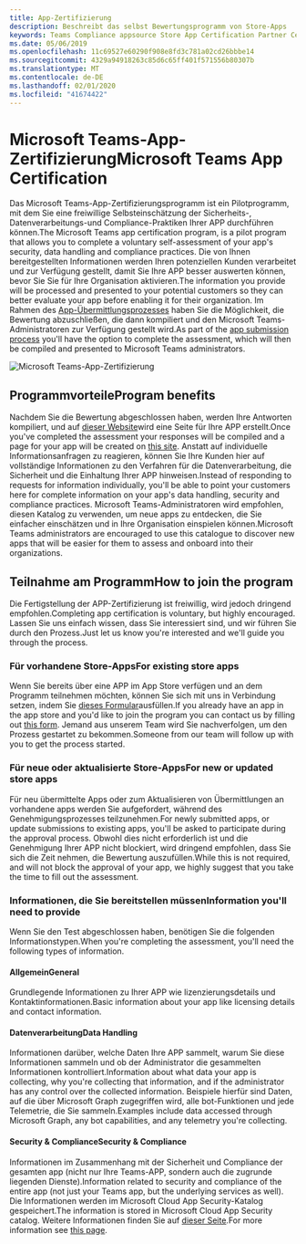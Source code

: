 ```yaml
---
title: App-Zertifizierung
description: Beschreibt das selbst Bewertungsprogramm von Store-Apps
keywords: Teams Compliance appsource Store App Certification Partner Center
ms.date: 05/06/2019
ms.openlocfilehash: 11c69527e60290f908e8fd3c781a02cd26bbbe14
ms.sourcegitcommit: 4329a94918263c85d6c65ff401f571556b80307b
ms.translationtype: MT
ms.contentlocale: de-DE
ms.lasthandoff: 02/01/2020
ms.locfileid: "41674422"
---
```

# <a name="microsoft-teams-app-certification"></a><span data-ttu-id="777d7-104">Microsoft Teams-App-Zertifizierung</span><span class="sxs-lookup"><span data-stu-id="777d7-104">Microsoft Teams App Certification</span></span>

<span data-ttu-id="777d7-105">Das Microsoft Teams-App-Zertifizierungsprogramm ist ein Pilotprogramm, mit dem Sie eine freiwillige Selbsteinschätzung der Sicherheits-, Datenverarbeitungs-und Compliance-Praktiken Ihrer APP durchführen können.</span><span class="sxs-lookup"><span data-stu-id="777d7-105">The Microsoft Teams app certification program, is a pilot program that allows you to complete a voluntary self-assessment of your app's security, data handling and compliance practices.</span></span> <span data-ttu-id="777d7-106">Die von Ihnen bereitgestellten Informationen werden Ihren potenziellen Kunden verarbeitet und zur Verfügung gestellt, damit Sie Ihre APP besser auswerten können, bevor Sie Sie für Ihre Organisation aktivieren.</span><span class="sxs-lookup"><span data-stu-id="777d7-106">The information you provide will be processed and presented to your potential customers so they can better evaluate your app before enabling it for their organization.</span></span> <span data-ttu-id="777d7-107">Im Rahmen des [App-Übermittlungsprozesses](~/concepts/deploy-and-publish/apps-publish.md) haben Sie die Möglichkeit, die Bewertung abzuschließen, die dann kompiliert und den Microsoft Teams-Administratoren zur Verfügung gestellt wird.</span><span class="sxs-lookup"><span data-stu-id="777d7-107">As part of the [app submission process](~/concepts/deploy-and-publish/apps-publish.md) you'll have the option to complete the assessment, which will then be compiled and presented to Microsoft Teams administrators.</span></span>

![Microsoft Teams-App-Zertifizierung](~/assets/images/self-assessment.png)

## <a name="program-benefits"></a><span data-ttu-id="777d7-109">Programmvorteile</span><span class="sxs-lookup"><span data-stu-id="777d7-109">Program benefits</span></span>

<span data-ttu-id="777d7-110">Nachdem Sie die Bewertung abgeschlossen haben, werden Ihre Antworten kompiliert, und auf [dieser Website](https://aka.ms/AppCertification)wird eine Seite für Ihre APP erstellt.</span><span class="sxs-lookup"><span data-stu-id="777d7-110">Once you've completed the assessment your responses will be compiled and a page for your app will be created on [this site](https://aka.ms/AppCertification).</span></span> <span data-ttu-id="777d7-111">Anstatt auf individuelle Informationsanfragen zu reagieren, können Sie Ihre Kunden hier auf vollständige Informationen zu den Verfahren für die Datenverarbeitung, die Sicherheit und die Einhaltung Ihrer APP hinweisen.</span><span class="sxs-lookup"><span data-stu-id="777d7-111">Instead of responding to requests for information individually, you'll be able to point your customers here for complete information on your app's data handling, security and compliance practices.</span></span> <span data-ttu-id="777d7-112">Microsoft Teams-Administratoren wird empfohlen, diesen Katalog zu verwenden, um neue apps zu entdecken, die Sie einfacher einschätzen und in Ihre Organisation einspielen können.</span><span class="sxs-lookup"><span data-stu-id="777d7-112">Microsoft Teams administrators are encouraged to use this catalogue to discover new apps that will be easier for them to assess and onboard into their organizations.</span></span>

## <a name="how-to-join-the-program"></a><span data-ttu-id="777d7-113">Teilnahme am Programm</span><span class="sxs-lookup"><span data-stu-id="777d7-113">How to join the program</span></span>

<span data-ttu-id="777d7-114">Die Fertigstellung der APP-Zertifizierung ist freiwillig, wird jedoch dringend empfohlen.</span><span class="sxs-lookup"><span data-stu-id="777d7-114">Completing app certification is voluntary, but highly encouraged.</span></span> <span data-ttu-id="777d7-115">Lassen Sie uns einfach wissen, dass Sie interessiert sind, und wir führen Sie durch den Prozess.</span><span class="sxs-lookup"><span data-stu-id="777d7-115">Just let us know you're interested and we'll guide you through the process.</span></span>

### <a name="for-existing-store-apps"></a><span data-ttu-id="777d7-116">Für vorhandene Store-Apps</span><span class="sxs-lookup"><span data-stu-id="777d7-116">For existing store apps</span></span>

<span data-ttu-id="777d7-117">Wenn Sie bereits über eine APP im App Store verfügen und an dem Programm teilnehmen möchten, können Sie sich mit uns in Verbindung setzen, indem Sie [dieses Formular](https://forms.office.com/Pages/ResponsePage.aspx?id=v4j5cvGGr0GRqy180BHbR3oKPRKv815GlRdzCCYPJGZUOUgzSUtFNU8yOFpYR0oyWElHVkxHODhQUyQlQCN0PWcu)ausfüllen.</span><span class="sxs-lookup"><span data-stu-id="777d7-117">If you already have an app in the app store and you'd like to join the program you can contact us by filling out [this form](https://forms.office.com/Pages/ResponsePage.aspx?id=v4j5cvGGr0GRqy180BHbR3oKPRKv815GlRdzCCYPJGZUOUgzSUtFNU8yOFpYR0oyWElHVkxHODhQUyQlQCN0PWcu).</span></span> <span data-ttu-id="777d7-118">Jemand aus unserem Team wird Sie nachverfolgen, um den Prozess gestartet zu bekommen.</span><span class="sxs-lookup"><span data-stu-id="777d7-118">Someone from our team will follow up with you to get the process started.</span></span>

### <a name="for-new-or-updated-store-apps"></a><span data-ttu-id="777d7-119">Für neue oder aktualisierte Store-Apps</span><span class="sxs-lookup"><span data-stu-id="777d7-119">For new or updated store apps</span></span>

<span data-ttu-id="777d7-120">Für neu übermittelte Apps oder zum Aktualisieren von Übermittlungen an vorhandene apps werden Sie aufgefordert, während des Genehmigungsprozesses teilzunehmen.</span><span class="sxs-lookup"><span data-stu-id="777d7-120">For newly submitted apps, or update submissions to existing apps, you'll be asked to participate during the approval process.</span></span> <span data-ttu-id="777d7-121">Obwohl dies nicht erforderlich ist und die Genehmigung Ihrer APP nicht blockiert, wird dringend empfohlen, dass Sie sich die Zeit nehmen, die Bewertung auszufüllen.</span><span class="sxs-lookup"><span data-stu-id="777d7-121">While this is not required, and will not block the approval of your app, we highly suggest that you take the time to fill out the assessment.</span></span>

### <a name="information-youll-need-to-provide"></a><span data-ttu-id="777d7-122">Informationen, die Sie bereitstellen müssen</span><span class="sxs-lookup"><span data-stu-id="777d7-122">Information you'll need to provide</span></span>

<span data-ttu-id="777d7-123">Wenn Sie den Test abgeschlossen haben, benötigen Sie die folgenden Informationstypen.</span><span class="sxs-lookup"><span data-stu-id="777d7-123">When you're completing the assessment, you'll need the following types of information.</span></span>

#### <a name="general"></a><span data-ttu-id="777d7-124">Allgemein</span><span class="sxs-lookup"><span data-stu-id="777d7-124">General</span></span>

<span data-ttu-id="777d7-125">Grundlegende Informationen zu Ihrer APP wie lizenzierungsdetails und Kontaktinformationen.</span><span class="sxs-lookup"><span data-stu-id="777d7-125">Basic information about your app like licensing details and contact information.</span></span>

#### <a name="data-handling"></a><span data-ttu-id="777d7-126">Datenverarbeitung</span><span class="sxs-lookup"><span data-stu-id="777d7-126">Data Handling</span></span>

<span data-ttu-id="777d7-127">Informationen darüber, welche Daten Ihre APP sammelt, warum Sie diese Informationen sammeln und ob der Administrator die gesammelten Informationen kontrolliert.</span><span class="sxs-lookup"><span data-stu-id="777d7-127">Information about what data your app is collecting, why you're collecting that information, and if the administrator has any control over the collected information.</span></span> <span data-ttu-id="777d7-128">Beispiele hierfür sind Daten, auf die über Microsoft Graph zugegriffen wird, alle bot-Funktionen und jede Telemetrie, die Sie sammeln.</span><span class="sxs-lookup"><span data-stu-id="777d7-128">Examples include data accessed through Microsoft Graph, any bot capabilities, and any telemetry you're collecting.</span></span>

#### <a name="security--compliance"></a><span data-ttu-id="777d7-129">Security & Compliance</span><span class="sxs-lookup"><span data-stu-id="777d7-129">Security & Compliance</span></span>

<span data-ttu-id="777d7-130">Informationen im Zusammenhang mit der Sicherheit und Compliance der gesamten app (nicht nur Ihre Teams-APP, sondern auch die zugrunde liegenden Dienste).</span><span class="sxs-lookup"><span data-stu-id="777d7-130">Information related to security and compliance of the entire app (not just your Teams app, but the underlying services as well).</span></span> <span data-ttu-id="777d7-131">Die Informationen werden im Microsoft Cloud App Security-Katalog gespeichert.</span><span class="sxs-lookup"><span data-stu-id="777d7-131">The information is stored in Microsoft Cloud App Security catalog.</span></span> <span data-ttu-id="777d7-132">Weitere Informationen finden Sie auf [dieser Seite](/cloud-app-security/attest-your-app).</span><span class="sxs-lookup"><span data-stu-id="777d7-132">For more information see [this page](/cloud-app-security/attest-your-app).</span></span>
